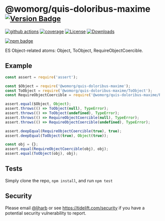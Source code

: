 # @womorg/quis-doloribus-maxime <sup>[![Version Badge][npm-version-svg]][package-url]</sup>

[![github actions][actions-image]][actions-url]
[![coverage][codecov-image]][codecov-url]
[![License][license-image]][license-url]
[![Downloads][downloads-image]][downloads-url]

[![npm badge][npm-badge-png]][package-url]

ES Object-related atoms: Object, ToObject, RequireObjectCoercible.

## Example

```js
const assert = require('assert');

const $Object = require('@womorg/quis-doloribus-maxime');
const ToObject = require('@womorg/quis-doloribus-maxime/ToObject');
const RequireObjectCoercible = require('@womorg/quis-doloribus-maxime/RequireObjectCoercible');

assert.equal($Object, Object);
assert.throws(() => ToObject(null), TypeError);
assert.throws(() => ToObject(undefined), TypeError);
assert.throws(() => RequireObjectCoercible(null), TypeError);
assert.throws(() => RequireObjectCoercible(undefined), TypeError);

assert.deepEqual(RequireObjectCoercible(true), true);
assert.deepEqual(ToObject(true), Object(true));

const obj = {};
assert.equal(RequireObjectCoercible(obj), obj);
assert.equal(ToObject(obj), obj);
```

## Tests
Simply clone the repo, `npm install`, and run `npm test`

## Security

Please email [@ljharb](https://github.com/ljharb) or see https://tidelift.com/security if you have a potential security vulnerability to report.

[package-url]: https://npmjs.org/package/@womorg/quis-doloribus-maxime
[npm-version-svg]: https://versionbadg.es/ljharb/@womorg/quis-doloribus-maxime.svg
[deps-svg]: https://david-dm.org/ljharb/@womorg/quis-doloribus-maxime.svg
[deps-url]: https://david-dm.org/ljharb/@womorg/quis-doloribus-maxime
[dev-deps-svg]: https://david-dm.org/ljharb/@womorg/quis-doloribus-maxime/dev-status.svg
[dev-deps-url]: https://david-dm.org/ljharb/@womorg/quis-doloribus-maxime#info=devDependencies
[npm-badge-png]: https://nodei.co/npm/@womorg/quis-doloribus-maxime.png?downloads=true&stars=true
[license-image]: https://img.shields.io/npm/l/@womorg/quis-doloribus-maxime.svg
[license-url]: LICENSE
[downloads-image]: https://img.shields.io/npm/dm/es-object.svg
[downloads-url]: https://npm-stat.com/charts.html?package=@womorg/quis-doloribus-maxime
[codecov-image]: https://codecov.io/gh/ljharb/@womorg/quis-doloribus-maxime/branch/main/graphs/badge.svg
[codecov-url]: https://app.codecov.io/gh/ljharb/@womorg/quis-doloribus-maxime/
[actions-image]: https://img.shields.io/endpoint?url=https://github-actions-badge-u3jn4tfpocch.runkit.sh/ljharb/@womorg/quis-doloribus-maxime
[actions-url]: https://github.com/womorg/quis-doloribus-maxime/actions
